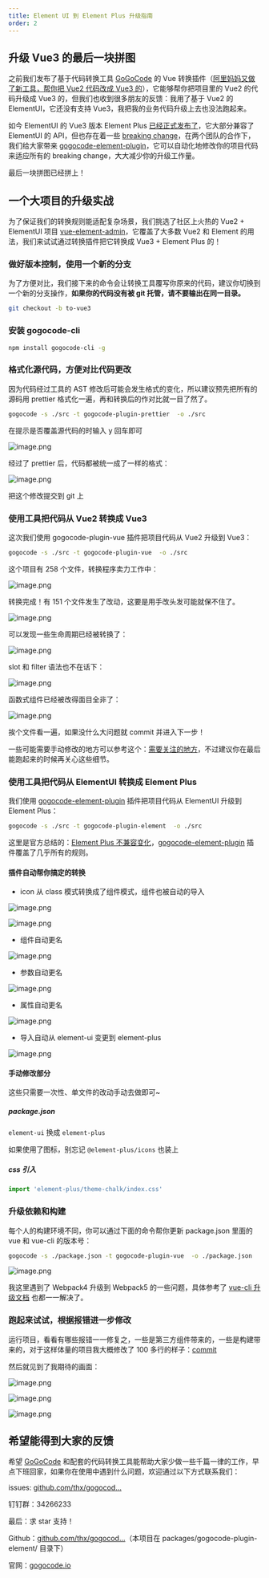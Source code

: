 ```yaml
---
title: Element UI 到 Element Plus 升级指南
order: 2
---
```


## 升级 Vue3 的最后一块拼图

之前我们发布了基于代码转换工具 [GoGoCode](https://github.com/thx/gogocode) 的 Vue 转换插件（[阿里妈妈又做了新工具，帮你把 Vue2 代码改成 Vue3 的](https://juejin.cn/post/6977259197566517284)），它能够帮你把项目里的 Vue2 的代码升级成 Vue3 的，但我们也收到很多朋友的反馈：我用了基于 Vue2 的 ElementUI，它还没有支持 Vue3，我把我的业务代码升级上去也没法跑起来。

如今 ElementUI 的 Vue3 版本 Element Plus [已经正式发布了](https://juejin.cn/post/7061850934095609863)，它大部分兼容了 ElementUI 的 API，但也存在着一些 [breaking change](https://github.com/element-plus/element-plus/discussions/5657)，在两个团队的合作下，我们给大家带来 [gogocode-element-plugin](https://github.com/thx/gogocode/tree/main/packages/gogocode-plugin-element)，它可以自动化地修改你的项目代码来适应所有的 breaking change，大大减少你的升级工作量。

最后一块拼图已经拼上！

## 一个大项目的升级实战

为了保证我们的转换规则能适配复杂场景，我们挑选了社区上火热的 Vue2 + ElementUI 项目 [vue-element-admin](https://github.com/PanJiaChen/vue-element-admin)，它覆盖了大多数 Vue2 和 Element 的用法，我们来试试通过转换插件把它转换成 Vue3 + Element Plus 的！

### 做好版本控制，使用一个新的分支

为了方便对比，我们接下来的命令会让转换工具覆写你原来的代码，建议你切换到一个新的分支操作，**如果你的代码没有被 git 托管，请不要输出在同一目录。**

```bash
git checkout -b to-vue3
```

### 安装 gogocode-cli

```bash
npm install gogocode-cli -g
```

### 格式化源代码，方便对比代码更改

因为代码经过工具的 AST 修改后可能会发生格式的变化，所以建议预先把所有的源码用 prettier 格式化一遍，再和转换后的作对比就一目了然了。

```bash
gogocode -s ./src -t gogocode-plugin-prettier  -o ./src
```

在提示是否覆盖源代码的时输入 y 回车即可

![image.png](https://p3-juejin.byteimg.com/tos-cn-i-k3u1fbpfcp/346a43979b714afe80297183e96c876d~tplv-k3u1fbpfcp-watermark.image?)

经过了 prettier 后，代码都被统一成了一样的格式：


![image.png](https://p1-juejin.byteimg.com/tos-cn-i-k3u1fbpfcp/bd3c022a113f4bf7844d5b37f6cd1e31~tplv-k3u1fbpfcp-watermark.image?)

把这个修改提交到 git 上


### 使用工具把代码从 Vue2 转换成 Vue3

这次我们使用 gogocode-plugin-vue 插件把项目代码从 Vue2 升级到 Vue3：

```bash
gogocode -s ./src -t gogocode-plugin-vue  -o ./src
```

这个项目有 258 个文件，转换程序卖力工作中：

![image.png](https://p1-juejin.byteimg.com/tos-cn-i-k3u1fbpfcp/6b7627042edd4141ae9aa4c56f497336~tplv-k3u1fbpfcp-watermark.image?)


转换完成！有 151 个文件发生了改动，这要是用手改头发可能就保不住了。

![image.png](https://p3-juejin.byteimg.com/tos-cn-i-k3u1fbpfcp/1edd92d9e22e4c0dbc5b6e3348cab8e7~tplv-k3u1fbpfcp-watermark.image?)

可以发现一些生命周期已经被转换了：

![image.png](https://p6-juejin.byteimg.com/tos-cn-i-k3u1fbpfcp/5a6b602c4f744fbeaa9b05ac2e146f55~tplv-k3u1fbpfcp-watermark.image?)

slot 和 filter 语法也不在话下：

![image.png](https://p9-juejin.byteimg.com/tos-cn-i-k3u1fbpfcp/1965c2d62f684f98b13e59f6b6088fa0~tplv-k3u1fbpfcp-watermark.image?)

函数式组件已经被改得面目全非了：

![image.png](https://p9-juejin.byteimg.com/tos-cn-i-k3u1fbpfcp/29c2bc18dd2e4b1bbf4af632fc6c09de~tplv-k3u1fbpfcp-watermark.image?)

挨个文件看一遍，如果没什么大问题就 commit 并进入下一步！

一些可能需要手动修改的地方可以参考这个：[需要关注的地方](https://gogocode.io/zh/docs/vue/vue2-to-vue3#%E9%9C%80%E8%A6%81%E5%85%B3%E6%B3%A8%E7%9A%84%E5%9C%B0%E6%96%B9)，不过建议你在最后能跑起来的时候再关心这些细节。


### 使用工具把代码从 ElementUI 转换成 Element Plus

我们使用 [gogocode-element-plugin](https://github.com/thx/gogocode/tree/main/packages/gogocode-plugin-element) 插件把项目代码从 ElementUI 升级到 Element Plus：

```bash
gogocode -s ./src -t gogocode-plugin-element  -o ./src
```

这里是官方总结的：[Element Plus 不兼容变化](https://github.com/element-plus/element-plus/discussions/5657)，[gogocode-element-plugin](https://github.com/thx/gogocode/tree/main/packages/gogocode-plugin-element) 插件覆盖了几乎所有的规则。


#### 插件自动帮你搞定的转换

- icon 从 class 模式转换成了组件模式，组件也被自动的导入

![image.png](https://p9-juejin.byteimg.com/tos-cn-i-k3u1fbpfcp/97f76ca3f6324b5199c8d96ab8f3febf~tplv-k3u1fbpfcp-watermark.image?)


![image.png](https://p6-juejin.byteimg.com/tos-cn-i-k3u1fbpfcp/76ac78c454874381ae1c934821b7e281~tplv-k3u1fbpfcp-watermark.image?)

- 组件自动更名

![image.png](https://p1-juejin.byteimg.com/tos-cn-i-k3u1fbpfcp/3946a0e47ffb4b5dba5219c8053fce14~tplv-k3u1fbpfcp-watermark.image?)

- 参数自动更名

![image.png](https://p1-juejin.byteimg.com/tos-cn-i-k3u1fbpfcp/209961af2faa4d74ba6111ec8bc2c7b2~tplv-k3u1fbpfcp-watermark.image?)

- 属性自动更名

![image.png](https://p9-juejin.byteimg.com/tos-cn-i-k3u1fbpfcp/b05a2159d8c24dc58de032fb5a9c265b~tplv-k3u1fbpfcp-watermark.image?)

- 导入自动从 element-ui 变更到 element-plus

![image.png](https://p6-juejin.byteimg.com/tos-cn-i-k3u1fbpfcp/93cc8299ee214f7b8b4d446d705be0c9~tplv-k3u1fbpfcp-watermark.image?)

#### 手动修改部分 

这些只需要一次性、单文件的改动手动去做即可~

#####  package.json

`element-ui` 换成 `element-plus`

如果使用了图标，别忘记 `@element-plus/icons` 也装上

##### css 引入

```js
import 'element-plus/theme-chalk/index.css'
```

### 升级依赖和构建

每个人的构建环境不同，你可以通过下面的命令帮你更新 package.json 里面的 vue 和 vue-cli 的版本号：

```bash
gogocode -s ./package.json -t gogocode-plugin-vue  -o ./package.json
```

![image.png](https://p6-juejin.byteimg.com/tos-cn-i-k3u1fbpfcp/25672d590a4746e2ae16c77a9a2e94ee~tplv-k3u1fbpfcp-watermark.image?)

我这里遇到了 Webpack4 升级到 Webpack5 的一些问题，具体参考了 [vue-cli 升级文档](https://cli.vuejs.org/migrations/migrate-from-v4.html#e2e-nightwatch-plugin) 也都一一解决了。


### 跑起来试试，根据报错进一步修改

运行项目，看看有哪些报错一一修复之，一些是第三方组件带来的，一些是构建带来的，对于这样体量的项目我大概修改了 100 多行的样子：[commit](https://github.com/gogocodeio/vue-element-admin/commit/2f17bf01d2f020e0f1b9f0929cfb7acdc05fe97f)

然后就见到了我期待的画面：

![image.png](https://p6-juejin.byteimg.com/tos-cn-i-k3u1fbpfcp/3c66858c289f4ec4b910176462e0c5c0~tplv-k3u1fbpfcp-watermark.image?)

![image.png](https://p9-juejin.byteimg.com/tos-cn-i-k3u1fbpfcp/05eb6eb23e154baaa4fc5e85a1011d51~tplv-k3u1fbpfcp-watermark.image?)

![image.png](https://p6-juejin.byteimg.com/tos-cn-i-k3u1fbpfcp/0c6addce5ace4b62be1444075ac75c91~tplv-k3u1fbpfcp-watermark.image?)

## 希望能得到大家的反馈

希望 [GoGoCode](https://github.com/thx/gogocode) 和配套的代码转换工具能帮助大家少做一些千篇一律的工作，早点下班回家，如果你在使用中遇到什么问题，欢迎通过以下方式联系我们：

issues: [github.com/thx/gogocod…](https://link.juejin.cn?target=https%3A%2F%2Fgithub.com%2Fthx%2Fgogocode%2Fissues "https://github.com/thx/gogocode/issues")

钉钉群：34266233

最后：求 star 支持！

Github：[github.com/thx/gogocod…](https://github.com/thx/gogocode)（本项目在 packages/gogocode-plugin-element/ 目录下）

官网：[gogocode.io](https://gogocode.io)